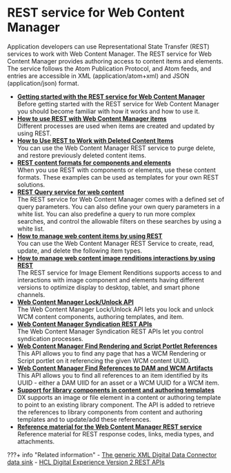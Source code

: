 # REST service for Web Content Manager

Application developers can use Representational State Transfer (REST) services to work with Web Content Manager. The REST service for Web Content Manager provides authoring access to content items and elements. The service follows the Atom Publication Protocol, and Atom feeds, and entries are accessible in XML (application/atom+xml) and JSON (application/json) format.

-   **[Getting started with the REST service for Web Content Manager](wcm_rest_starting.md)**  
Before getting started with the REST service for Web Content Manager you should become familiar with how it works and how to use it.
-   **[How to use REST with Web Content Manager items](wcm_rest_crud_overview.md)**  
Different processes are used when items are created and updated by using REST.
-   **[How to Use REST to Work with Deleted Content Items](../wcm_rest/wcm_rest_deleted_content/index.md)**  
You can use the Web Content Manager REST service to purge delete, and restore previously deleted content items.
-   **[REST content formats for components and elements](wcm_rest_content_formats.md)**  
When you use REST with components or elements, use these content formats. These examples can be used as templates for your own REST solutions.
-   **[REST Query service for web content](../wcm_rest/wcm_rest_query/index.md)**  
The REST service for Web Content Manager comes with a defined set of query parameters. You can also define your own query parameters in a white list. You can also predefine a query to run more complex searches, and control the allowable filters on these searches by using a white list.
-   **[How to manage web content items by using REST](../wcm_rest/wcm_rest_mng_content/index.md)**  
You can use the Web Content Manager REST Service to create, read, update, and delete the following item types.
-   **[How to manage web content image renditions interactions by using REST](manage_web_content_image_renditions_interactions_by_using_rest.md)**  
The REST service for Image Element Renditions supports access to and interactions with image component and elements having different versions to optimize display to desktop, tablet, and smart phone channels.
-   **[Web Content Manager Lock/Unlock API](wcm_REST_web_content_manager_lock_unlock_api.md)**  
The Web Content Manager Lock/Unlock API lets you lock and unlock WCM content components, authoring templates, and item.
-   **[Web Content Manager Syndication REST APIs](wcm_REST_web_content_manager_control_syndication.md)**  
The Web Content Manager Syndication REST APIs let you control syndication processes.
-   **[Web Content Manager Find Rendering and Script Portlet References](wcm_REST_web_content_manager_find_rendering_script_portlet_references.md)**  
This API allows you to find any page that has a WCM Rendering or Script portlet on it referencing the given WCM content UUID.
-   **[Web Content Manager Find References to DAM and WCM Artifacts](wcm_REST_web_content_manager_find_references.md)**  
This API allows you to find all references to an item identified by its UUID - either a DAM UIID for an asset or a WCM UUID for a WCM item.
-   **[Support for library components in content and authoring templates](library_component_support.md)**  
 DX supports an image or file element in a content or authoring template to point to an existing library component. The API is added to retrieve the references to library components from content and authoring templates and to update/add these references.
-   **[Reference material for the Web Content Manager REST service](../wcm_rest/wcm_rest_referencematerial/index.md)**  
Reference material for REST response codes, links, media types, and attachments.


???+ info "Related information"
    - [The generic XML Digital Data Connector data sink](../../../extend_dx/ddc/implementing_user_interactions/sending_data_to_webcontentviewer_portlet/generic_xml_ddc_sink/index.md)
    - [HCL Digital Experience Version 2 REST APIs](https://help.hcltechsw.com/digital-experience/8.5/wcm/dx_v2_rest_api.html)

